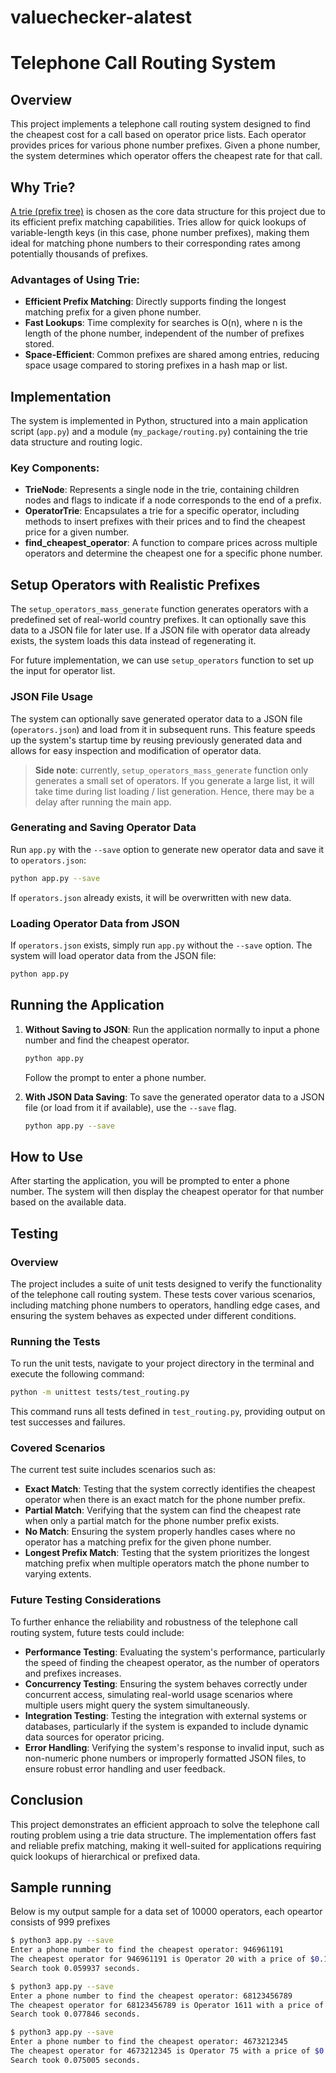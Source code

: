 # valuechecker-alatest

# Telephone Call Routing System

## Overview

This project implements a telephone call routing system designed to find the cheapest cost for a call based on operator price lists. Each operator provides prices for various phone number prefixes. Given a phone number, the system determines which operator offers the cheapest rate for that call.

## Why Trie?

[A trie (prefix tree)](https://www.geeksforgeeks.org/trie-insert-and-search/) is chosen as the core data structure for this project due to its efficient prefix matching capabilities. Tries allow for quick lookups of variable-length keys (in this case, phone number prefixes), making them ideal for matching phone numbers to their corresponding rates among potentially thousands of prefixes.

### Advantages of Using Trie:

- **Efficient Prefix Matching**: Directly supports finding the longest matching prefix for a given phone number.
- **Fast Lookups**: Time complexity for searches is O(n), where n is the length of the phone number, independent of the number of prefixes stored.
- **Space-Efficient**: Common prefixes are shared among entries, reducing space usage compared to storing prefixes in a hash map or list.

## Implementation

The system is implemented in Python, structured into a main application script (`app.py`) and a module (`my_package/routing.py`) containing the trie data structure and routing logic.

### Key Components:

- **TrieNode**: Represents a single node in the trie, containing children nodes and flags to indicate if a node corresponds to the end of a prefix.
- **OperatorTrie**: Encapsulates a trie for a specific operator, including methods to insert prefixes with their prices and to find the cheapest price for a given number.
- **find_cheapest_operator**: A function to compare prices across multiple operators and determine the cheapest one for a specific phone number.

## Setup Operators with Realistic Prefixes

The `setup_operators_mass_generate` function generates operators with a predefined set of real-world country prefixes. It can optionally save this data to a JSON file for later use. If a JSON file with operator data already exists, the system loads this data instead of regenerating it.

For future implementation, we can use `setup_operators` function to set up the input for operator list.

### JSON File Usage

The system can optionally save generated operator data to a JSON file (`operators.json`) and load from it in subsequent runs. This feature speeds up the system's startup time by reusing previously generated data and allows for easy inspection and modification of operator data.

> **Side note**: currently, `setup_operators_mass_generate` function only generates a small set of operators. If you generate a large list, it will take time during list loading / list generation. Hence, there may be a delay after running the main app.

### Generating and Saving Operator Data

Run `app.py` with the `--save` option to generate new operator data and save it to `operators.json`:

```bash
python app.py --save
```

If `operators.json` already exists, it will be overwritten with new data.

### Loading Operator Data from JSON

If `operators.json` exists, simply run `app.py` without the `--save` option. The system will load operator data from the JSON file:

```bash
python app.py
```

## Running the Application

1. **Without Saving to JSON**: Run the application normally to input a phone number and find the cheapest operator.

   ```bash
   python app.py
   ```

   Follow the prompt to enter a phone number.

2. **With JSON Data Saving**: To save the generated operator data to a JSON file (or load from it if available), use the `--save` flag.

   ```bash
   python app.py --save
   ```

## How to Use

After starting the application, you will be prompted to enter a phone number. The system will then display the cheapest operator for that number based on the available data.

## Testing

### Overview

The project includes a suite of unit tests designed to verify the functionality of the telephone call routing system. These tests cover various scenarios, including matching phone numbers to operators, handling edge cases, and ensuring the system behaves as expected under different conditions.

### Running the Tests

To run the unit tests, navigate to your project directory in the terminal and execute the following command:

```bash
python -m unittest tests/test_routing.py
```

This command runs all tests defined in `test_routing.py`, providing output on test successes and failures.

### Covered Scenarios

The current test suite includes scenarios such as:

- **Exact Match**: Testing that the system correctly identifies the cheapest operator when there is an exact match for the phone number prefix.
- **Partial Match**: Verifying that the system can find the cheapest rate when only a partial match for the phone number prefix exists.
- **No Match**: Ensuring the system properly handles cases where no operator has a matching prefix for the given phone number.
- **Longest Prefix Match**: Testing that the system prioritizes the longest matching prefix when multiple operators match the phone number to varying extents.

### Future Testing Considerations

To further enhance the reliability and robustness of the telephone call routing system, future tests could include:

- **Performance Testing**: Evaluating the system's performance, particularly the speed of finding the cheapest operator, as the number of operators and prefixes increases.
- **Concurrency Testing**: Ensuring the system behaves correctly under concurrent access, simulating real-world usage scenarios where multiple users might query the system simultaneously.
- **Integration Testing**: Testing the integration with external systems or databases, particularly if the system is expanded to include dynamic data sources for operator pricing.
- **Error Handling**: Verifying the system's response to invalid input, such as non-numeric phone numbers or improperly formatted JSON files, to ensure robust error handling and user feedback.

## Conclusion

This project demonstrates an efficient approach to solve the telephone call routing problem using a trie data structure. The implementation offers fast and reliable prefix matching, making it well-suited for applications requiring quick lookups of hierarchical or prefixed data.

## Sample running
Below is my output sample for a data set of 10000 operators, each opeartor consists of 999 prefixes 

```bash
$ python3 app.py --save
Enter a phone number to find the cheapest operator: 946961191
The cheapest operator for 946961191 is Operator 20 with a price of $0.1/min.
Search took 0.059937 seconds.

$ python3 app.py --save
Enter a phone number to find the cheapest operator: 68123456789
The cheapest operator for 68123456789 is Operator 1611 with a price of $0.1/min.
Search took 0.077846 seconds.

$ python3 app.py --save
Enter a phone number to find the cheapest operator: 4673212345
The cheapest operator for 4673212345 is Operator 75 with a price of $0.1/min.
Search took 0.075005 seconds.
```
